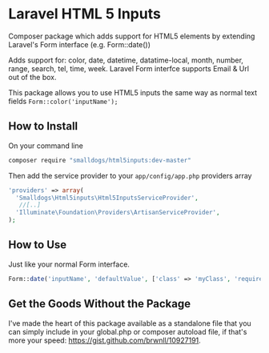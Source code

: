 Laravel HTML 5 Inputs
=====================

Composer package which adds support for HTML5 elements by extending Laravel's Form interface (e.g. Form::date())

Adds support for: color, date, datetime, datatime-local, month, number, range, search, tel, time, week. Laravel 
Form interfce supports Email & Url out of the box.

This package allows you to use HTML5 inputs the same way as normal text fields <code>Form::color('inputName');</code>

How to Install
--------------

On your command line

```bash
composer require "smalldogs/html5inputs:dev-master"
```

Then add the service provider to your <code>app/config/app.php</code> providers array
```php
'providers' => array(
  'Smalldogs\Html5inputs\Html5InputsServiceProvider',
   //[..]
  'Illuminate\Foundation\Providers\ArtisanServiceProvider',
);
```
How to Use
----------

Just like your normal Form interface.

```php
Form::date('inputName', 'defaultValue', ['class' => 'myClass', 'required']);
```

Get the Goods Without the Package
-----------------------------------

I've made the heart of this package available as a standalone file that you can simply include in your global.php or 
composer autoload file, if that's more your speed: https://gist.github.com/brwnll/10927191.
